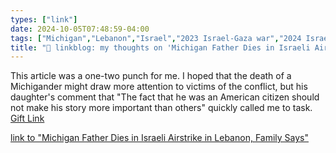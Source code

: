 ```yaml
---
types: ["link"]
date: 2024-10-05T07:48:59-04:00
tags: ["Michigan","Lebanon","Israel","2023 Israel-Gaza war","2024 Israel-Lebanon war"]
title: "🔗 linkblog: my thoughts on 'Michigan Father Dies in Israeli Airstrike in Lebanon, Family Says'"
---
```

This article was a one-two punch for me. I hoped that the death of a Michigander might draw more attention to victims of the conflict, but his daughter's comment that "The fact that he was an American citizen should not make his story more important than others" quickly called me to task. [Gift Link](https://www.nytimes.com/2024/10/05/world/middleeast/michigan-father-lebanon-airstrike.html?unlocked_article_code=1.P04.VW_Y.J5ECL1sEHCTj&smid=url-share)

[link to "Michigan Father Dies in Israeli Airstrike in Lebanon, Family Says"](https://www.nytimes.com/2024/10/05/world/middleeast/michigan-father-lebanon-airstrike.html)
